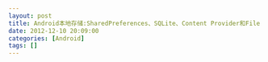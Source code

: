 ```yaml
---
layout: post
title: Android本地存储:SharedPreferences、SQLite、Content Provider和File
date: 2012-12-10 20:09:00
categories: [Android]
tags: []
---
```

           